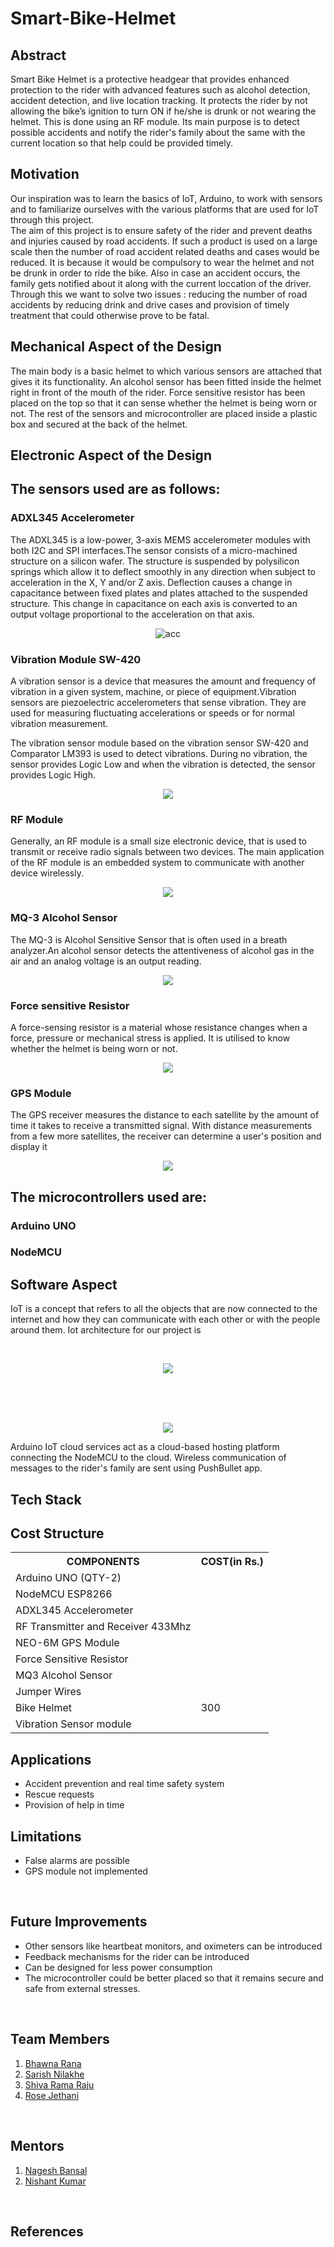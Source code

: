 # Smart-Bike-Helmet

<p align="justify">

<h2> Abstract </h2>

<p>
Smart Bike Helmet is a protective headgear that provides enhanced protection to the rider with advanced features such as alcohol detection, accident detection, and live location tracking. It protects the rider by not allowing the bike’s ignition to turn ON if he/she is drunk or not wearing the helmet. This is done using an RF module. Its main purpose is to detect possible accidents and notify the rider's family about the same with the current location so that help could be provided timely.
</p>

<p align="justify">

<h2> Motivation </h2>

<p>
Our inspiration was to learn the basics of IoT, Arduino, to work with sensors and to familiarize ourselves with the various platforms that are used for IoT through this project.
<br>
The aim of this project is to ensure safety of the rider and prevent deaths and injuries caused by road accidents. If such a product is used on a large scale then the number of road accident related deaths and cases would be reduced. It is because it would be compulsory to wear the helmet and not be drunk in order to ride the bike. Also in case an accident occurs, the family gets notified about it along with the current loccation of the driver. Through this we want to solve two issues : reducing the number of road accidents by reducing drink and drive cases and provision of timely treatment that could otherwise prove to be fatal.
</p>

<h2> Mechanical Aspect of the Design </h2>

<p>
The main body is a basic helmet to which various sensors are attached that gives it its functionality. An alcohol sensor has been fitted inside the helmet right in front of the mouth of the rider. Force sensitive resistor has been placed on the top so that it can sense whether the helmet is being worn or not. The rest of the sensors and microcontroller are placed inside a plastic box and secured at the back of the helmet.
</p>

<h2> Electronic Aspect of the Design </h2>
<h2> The sensors used are as follows: </h2>
<h3> ADXL345 Accelerometer </h3>

The ADXL345 is a low-power, 3-axis MEMS accelerometer modules with both I2C and SPI interfaces.The sensor consists of a micro-machined structure on a silicon wafer. The structure is suspended by polysilicon springs which allow it to deflect smoothly in any direction when subject to acceleration in the X, Y and/or Z axis. Deflection causes a change in capacitance between fixed plates and plates attached to the suspended structure. This change in capacitance on each axis is converted to an output voltage proportional to the acceleration on that axis.

<p align="center">
<img src="./images and videos/acc.PNG" alt="acc">
</p>

<h3> Vibration Module SW-420 </h3>

A vibration sensor is a device that measures the amount and frequency of vibration in a given system, machine, or piece of equipment.Vibration sensors are piezoelectric accelerometers that sense vibration. They are used for measuring fluctuating accelerations or speeds or for normal vibration measurement.

The vibration sensor module based on the vibration sensor SW-420 and Comparator LM393 is used to detect vibrations. During no vibration, the sensor provides Logic Low and when the vibration is detected, the sensor provides Logic High.
<br>

<p align="center">
<img src="./images and videos/vm.PNG">
</p>

<h3> RF Module </h3>

Generally, an RF module is a small size electronic device, that is used to transmit or receive radio signals between two devices. The main application of the RF module is an embedded system to communicate with another device wirelessly.
<br>
<p align="center">
<img src="./images and videos/rf.PNG">
</p>
<h3> MQ-3 Alcohol Sensor </h3>

The MQ-3 is Alcohol Sensitive Sensor that is often used in a breath analyzer.An alcohol sensor detects the attentiveness of alcohol gas in the air and an analog voltage is an output reading.
<br>
<p align="center">
<img src="./images and videos/as.PNG">
</p>

<h3> Force sensitive Resistor </h3>

A force-sensing resistor is a material whose resistance changes when a force, pressure or mechanical stress is applied. It is utilised to know whether the helmet is being worn or not.
<br>
<p align="center">
<img src="./images and videos/fsr.PNG">
</p>
<h3> GPS Module </h3>

The GPS receiver measures the distance to each satellite by the amount of time it takes to receive a transmitted signal. With distance measurements from a few more satellites, the receiver can determine a user's position and display it
<br>

<p align="center">
<img src="./images and videos/gps.PNG">
</p>

<h2> The microcontrollers used are: </h2>

<h3> Arduino UNO </h3>

<h3> NodeMCU </h3>

<h2> Software Aspect </h2>

<p>
IoT is a concept that refers to all the objects that are now connected to the internet and how they can communicate with each other or with the people around them. 
Iot architecture for our project is
</p>

<br>

<p align="center">
<img src="./images and videos/iotarchi.PNG" >
</p>

<br>
<br>
<br>

<p align="center">
<img src="./images and videos/dataflow.PNG">
</p>

<p>
Arduino IoT cloud services act as a cloud-based hosting platform connecting the NodeMCU to the cloud.
Wireless communication of messages to the rider's family are sent using PushBullet app.
</p>

<h2> Tech Stack </h2>

<h2> Cost Structure </h2>

<table>
    <tr>
        <th>COMPONENTS</th>
        <th>COST(in Rs.)</th>
    </tr>
    <tr>
        <td>Arduino UNO (QTY-2)
        <td>
    </tr>
    <tr>
        <td>NodeMCU ESP8266
        <td>
    </tr>
    <tr>
        <td>ADXL345 Accelerometer
        <td>
    </tr>
    <tr>
        <td>RF Transmitter and Receiver 433Mhz
        <td>
    </tr>
    <tr>
        <td>NEO-6M GPS Module
        <td>
    </tr>
    <tr>
        <td>Force Sensitive Resistor
        <td>
    </tr>
    <tr>
        <td>MQ3 Alcohol Sensor
        <td>
    </tr>
    <tr>
        <td>Jumper Wires
        <td>
    </tr>
    <tr>
        <td>Bike Helmet
        <td>300
    </tr>
    <tr>
        <td>Vibration Sensor module 
        <td>
    </tr>
</table>

<h2> Applications </h2>

<ul>
    <li>Accident prevention and real time safety system
    <li>Rescue requests
    <li>Provision of help in time
</ul>

<h2> Limitations </h2>

<ul>
    <li>False alarms are possible
    <li>GPS module not implemented
</ul>

<br>

<h2> Future Improvements </h2>

<ul>
    <li>Other sensors like heartbeat monitors, and oximeters can be introduced
    <li>Feedback mechanisms for the rider can be introduced
    <li>Can be designed for less power consumption
    <li>The microcontroller could be better placed so that it remains secure and safe from external stresses.
</ul>

<br>

<h2>Team Members</h2>
   <p>
 
 1. [Bhawna Rana](https://github.com/Bhawna-Rana)<br>
 2. [Sarish Nilakhe](https://github.com/Shinchan9913)<br>
 3. [Shiva Rama Raju](https://github.com/MSRRaju07)<br>
 4. [Rose Jethani](https://github.com/rose2221)<br>
 
   </p>
<br>

<h2>Mentors</h2>
   <p>

 1. [Nagesh Bansal](https://github.com/NageshBansal)<br>
 2. [Nishant Kumar](https://github.com/crooknish)<br>
 
   </p>
<br>

<h2> References </h2>